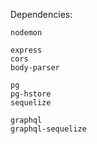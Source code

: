 ﻿Dependencies:

```
nodemon
```

```
express
cors
body-parser
```

```
pg
pg-hstore
sequelize
```

```
graphql
graphql-sequelize
```
